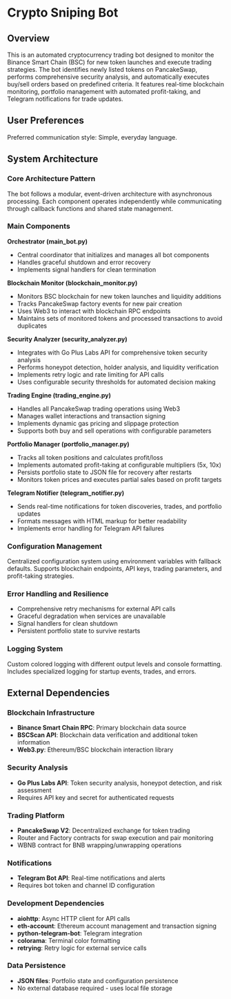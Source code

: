# Crypto Sniping Bot

## Overview

This is an automated cryptocurrency trading bot designed to monitor the Binance Smart Chain (BSC) for new token launches and execute trading strategies. The bot identifies newly listed tokens on PancakeSwap, performs comprehensive security analysis, and automatically executes buy/sell orders based on predefined criteria. It features real-time blockchain monitoring, portfolio management with automated profit-taking, and Telegram notifications for trade updates.

## User Preferences

Preferred communication style: Simple, everyday language.

## System Architecture

### Core Architecture Pattern
The bot follows a modular, event-driven architecture with asynchronous processing. Each component operates independently while communicating through callback functions and shared state management.

### Main Components

**Orchestrator (main_bot.py)**
- Central coordinator that initializes and manages all bot components
- Handles graceful shutdown and error recovery
- Implements signal handlers for clean termination

**Blockchain Monitor (blockchain_monitor.py)**
- Monitors BSC blockchain for new token launches and liquidity additions
- Tracks PancakeSwap factory events for new pair creation
- Uses Web3 to interact with blockchain RPC endpoints
- Maintains sets of monitored tokens and processed transactions to avoid duplicates

**Security Analyzer (security_analyzer.py)**
- Integrates with Go Plus Labs API for comprehensive token security analysis
- Performs honeypot detection, holder analysis, and liquidity verification
- Implements retry logic and rate limiting for API calls
- Uses configurable security thresholds for automated decision making

**Trading Engine (trading_engine.py)**
- Handles all PancakeSwap trading operations using Web3
- Manages wallet interactions and transaction signing
- Implements dynamic gas pricing and slippage protection
- Supports both buy and sell operations with configurable parameters

**Portfolio Manager (portfolio_manager.py)**
- Tracks all token positions and calculates profit/loss
- Implements automated profit-taking at configurable multipliers (5x, 10x)
- Persists portfolio state to JSON file for recovery after restarts
- Monitors token prices and executes partial sales based on profit targets

**Telegram Notifier (telegram_notifier.py)**
- Sends real-time notifications for token discoveries, trades, and portfolio updates
- Formats messages with HTML markup for better readability
- Implements error handling for Telegram API failures

### Configuration Management
Centralized configuration system using environment variables with fallback defaults. Supports blockchain endpoints, API keys, trading parameters, and profit-taking strategies.

### Error Handling and Resilience
- Comprehensive retry mechanisms for external API calls
- Graceful degradation when services are unavailable
- Signal handlers for clean shutdown
- Persistent portfolio state to survive restarts

### Logging System
Custom colored logging with different output levels and console formatting. Includes specialized logging for startup events, trades, and errors.

## External Dependencies

### Blockchain Infrastructure
- **Binance Smart Chain RPC**: Primary blockchain data source
- **BSCScan API**: Blockchain data verification and additional token information
- **Web3.py**: Ethereum/BSC blockchain interaction library

### Security Analysis
- **Go Plus Labs API**: Token security analysis, honeypot detection, and risk assessment
- Requires API key and secret for authenticated requests

### Trading Platform
- **PancakeSwap V2**: Decentralized exchange for token trading
- Router and Factory contracts for swap execution and pair monitoring
- WBNB contract for BNB wrapping/unwrapping operations

### Notifications
- **Telegram Bot API**: Real-time notifications and alerts
- Requires bot token and channel ID configuration

### Development Dependencies
- **aiohttp**: Async HTTP client for API calls
- **eth-account**: Ethereum account management and transaction signing
- **python-telegram-bot**: Telegram integration
- **colorama**: Terminal color formatting
- **retrying**: Retry logic for external service calls

### Data Persistence
- **JSON files**: Portfolio state and configuration persistence
- No external database required - uses local file storage